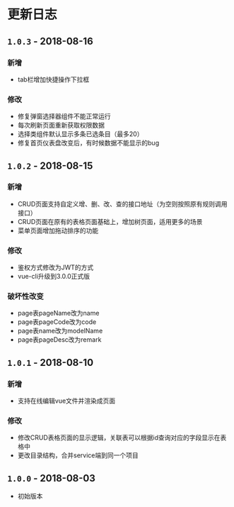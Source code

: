 # 更新日志

## `1.0.3` - 2018-08-16

### 新增

* tab栏增加快捷操作下拉框

### 修改

* 修复弹窗选择器组件不能正常运行
* 每次刷新页面重新获取权限数据
* 选择类组件默认显示多条已选条目（最多20）
* 修复首页仪表盘改变后，有时候数据不能显示的bug

## `1.0.2` - 2018-08-15

### 新增

* CRUD页面支持自定义增、删、改、查的接口地址（为空则按照原有规则调用接口）
* CRUD页面在原有的表格页面基础上，增加树页面，适用更多的场景
* 菜单页面增加拖动排序的功能

### 修改

* 鉴权方式修改为JWT的方式
* vue-cli升级到3.0.0正式版

### 破坏性改变

* page表pageName改为name
* page表pageCode改为code
* page表name改为modelName
* page表pageDesc改为remark

## `1.0.1` - 2018-08-10

### 新增

* 支持在线编辑vue文件并渲染成页面

### 修改

* 修改CRUD表格页面的显示逻辑，关联表可以根据id查询对应的字段显示在表格中
* 更改目录结构，合并service端到同一个项目

## `1.0.0` - 2018-08-03

* 初始版本




